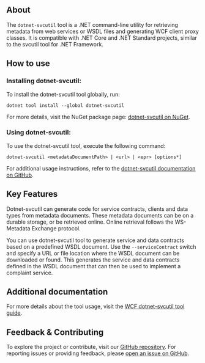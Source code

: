 ## About

The `dotnet-svcutil` tool is a .NET command-line utility for retrieving metadata from web services or WSDL files and generating WCF client proxy classes. It is compatible with .NET Core and .NET Standard projects, similar to the svcutil tool for .NET Framework.

## How to use

### Installing dotnet-svcutil:

To install the dotnet-svcutil tool globally, run:

`dotnet tool install --global dotnet-svcutil`

For more details, visit the NuGet package page: [dotnet-svcutil on NuGet](https://www.nuget.org/packages/dotnet-svcutil).

### Using dotnet-svcutil:

To use the dotnet-svcutil tool, execute the following command:

`dotnet-svcutil <metadataDocumentPath> | <url> | <epr> [options*]`


For additional usage instructions, refer to the [dotnet-svcutil documentation on GitHub](https://github.com/dotnet/wcf/tree/main/src/dotnet-svcutil#using-dotnet-svcutil).


## Key Features

Dotnet-svcutil can generate code for service contracts, clients and data types from metadata documents. These metadata documents can be on a durable storage, or be retrieved online. Online retrieval follows the WS-Metadata Exchange protocol.

You can use dotnet-svcutil tool to generate service and data contracts based on a predefined WSDL document. Use the `--serviceContract` switch and specify a URL or file location where the WSDL document can be downloaded or found. This generates the service and data contracts defined in the WSDL document that can then be used to implement a complaint service.

## Additional documentation

For more details about the tool usage, visit the [WCF dotnet-svcutil tool guide](https://learn.microsoft.com/en-us/dotnet/core/additional-tools/dotnet-svcutil-guide?tabs=dotnetsvcutil2x).

## Feedback & Contributing

To explore the project or contribute, visit our [GitHub repository](https://github.com/dotnet/wcf/tree/main/src/dotnet-svcutil).
For reporting issues or providing feedback, please [open an issue on GitHub](https://github.com/dotnet/wcf).
